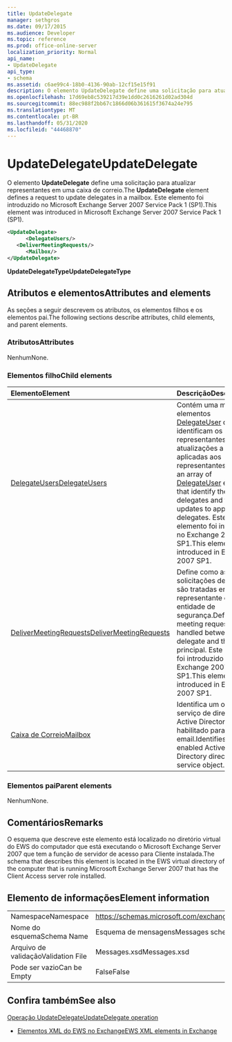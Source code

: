 ```yaml
---
title: UpdateDelegate
manager: sethgros
ms.date: 09/17/2015
ms.audience: Developer
ms.topic: reference
ms.prod: office-online-server
localization_priority: Normal
api_name:
- UpdateDelegate
api_type:
- schema
ms.assetid: c6ae99c4-18b0-4136-90ab-12cf15e15f91
description: O elemento UpdateDelegate define uma solicitação para atualizar representantes em uma caixa de correio. Este elemento foi introduzido no Microsoft Exchange Server 2007 Service Pack 1 (SP1).
ms.openlocfilehash: 17d69eb8c539217d39e1dd0c2616261d02ad304d
ms.sourcegitcommit: 88ec988f2bb67c1866d06b361615f3674a24e795
ms.translationtype: MT
ms.contentlocale: pt-BR
ms.lasthandoff: 05/31/2020
ms.locfileid: "44468870"
---
```

# <a name="updatedelegate"></a><span data-ttu-id="167b6-104">UpdateDelegate</span><span class="sxs-lookup"><span data-stu-id="167b6-104">UpdateDelegate</span></span>

<span data-ttu-id="167b6-105">O elemento **UpdateDelegate** define uma solicitação para atualizar representantes em uma caixa de correio.</span><span class="sxs-lookup"><span data-stu-id="167b6-105">The **UpdateDelegate** element defines a request to update delegates in a mailbox.</span></span> <span data-ttu-id="167b6-106">Este elemento foi introduzido no Microsoft Exchange Server 2007 Service Pack 1 (SP1).</span><span class="sxs-lookup"><span data-stu-id="167b6-106">This element was introduced in Microsoft Exchange Server 2007 Service Pack 1 (SP1).</span></span> 
  
```xml
<UpdateDelegate>
      <DelegateUsers/>
   <DeliverMeetingRequests/>
      <Mailbox/>
</UpdateDelegate>
```

 <span data-ttu-id="167b6-107">**UpdateDelegateType**</span><span class="sxs-lookup"><span data-stu-id="167b6-107">**UpdateDelegateType**</span></span>
## <a name="attributes-and-elements"></a><span data-ttu-id="167b6-108">Atributos e elementos</span><span class="sxs-lookup"><span data-stu-id="167b6-108">Attributes and elements</span></span>

<span data-ttu-id="167b6-109">As seções a seguir descrevem os atributos, os elementos filhos e os elementos pai.</span><span class="sxs-lookup"><span data-stu-id="167b6-109">The following sections describe attributes, child elements, and parent elements.</span></span>
  
### <a name="attributes"></a><span data-ttu-id="167b6-110">Atributos</span><span class="sxs-lookup"><span data-stu-id="167b6-110">Attributes</span></span>

<span data-ttu-id="167b6-111">Nenhum</span><span class="sxs-lookup"><span data-stu-id="167b6-111">None.</span></span>
  
### <a name="child-elements"></a><span data-ttu-id="167b6-112">Elementos filho</span><span class="sxs-lookup"><span data-stu-id="167b6-112">Child elements</span></span>

|<span data-ttu-id="167b6-113">**Elemento**</span><span class="sxs-lookup"><span data-stu-id="167b6-113">**Element**</span></span>|<span data-ttu-id="167b6-114">**Descrição**</span><span class="sxs-lookup"><span data-stu-id="167b6-114">**Description**</span></span>|
|:-----|:-----|
|[<span data-ttu-id="167b6-115">DelegateUsers</span><span class="sxs-lookup"><span data-stu-id="167b6-115">DelegateUsers</span></span>](delegateusers.md) <br/> |<span data-ttu-id="167b6-116">Contém uma matriz de elementos [DelegateUser](delegateuser.md) que identificam os representantes e as atualizações a serem aplicadas aos representantes.</span><span class="sxs-lookup"><span data-stu-id="167b6-116">Contains an array of [DelegateUser](delegateuser.md) elements that identify the delegates and the updates to apply to the delegates.</span></span> <span data-ttu-id="167b6-117">Este elemento foi introduzido no Exchange 2007 SP1.</span><span class="sxs-lookup"><span data-stu-id="167b6-117">This element was introduced in Exchange 2007 SP1.</span></span>  <br/> |
|[<span data-ttu-id="167b6-118">DeliverMeetingRequests</span><span class="sxs-lookup"><span data-stu-id="167b6-118">DeliverMeetingRequests</span></span>](delivermeetingrequests.md) <br/> |<span data-ttu-id="167b6-119">Define como as solicitações de reunião são tratadas entre o representante e a entidade de segurança.</span><span class="sxs-lookup"><span data-stu-id="167b6-119">Defines how meeting requests are handled between the delegate and the principal.</span></span> <span data-ttu-id="167b6-120">Este elemento foi introduzido no Exchange 2007 SP1.</span><span class="sxs-lookup"><span data-stu-id="167b6-120">This element was introduced in Exchange 2007 SP1.</span></span>  <br/> |
|[<span data-ttu-id="167b6-121">Caixa de Correio</span><span class="sxs-lookup"><span data-stu-id="167b6-121">Mailbox</span></span>](mailbox.md) <br/> |<span data-ttu-id="167b6-122">Identifica um objeto de serviço de diretório do Active Directory habilitado para email.</span><span class="sxs-lookup"><span data-stu-id="167b6-122">Identifies a mail-enabled Active Directory directory service object.</span></span>  <br/> |
   
### <a name="parent-elements"></a><span data-ttu-id="167b6-123">Elementos pai</span><span class="sxs-lookup"><span data-stu-id="167b6-123">Parent elements</span></span>

<span data-ttu-id="167b6-124">Nenhum</span><span class="sxs-lookup"><span data-stu-id="167b6-124">None.</span></span>
  
## <a name="remarks"></a><span data-ttu-id="167b6-125">Comentários</span><span class="sxs-lookup"><span data-stu-id="167b6-125">Remarks</span></span>

<span data-ttu-id="167b6-126">O esquema que descreve este elemento está localizado no diretório virtual do EWS do computador que está executando o Microsoft Exchange Server 2007 que tem a função de servidor de acesso para Cliente instalada.</span><span class="sxs-lookup"><span data-stu-id="167b6-126">The schema that describes this element is located in the EWS virtual directory of the computer that is running Microsoft Exchange Server 2007 that has the Client Access server role installed.</span></span>
  
## <a name="element-information"></a><span data-ttu-id="167b6-127">Elemento de informações</span><span class="sxs-lookup"><span data-stu-id="167b6-127">Element information</span></span>

|||
|:-----|:-----|
|<span data-ttu-id="167b6-128">Namespace</span><span class="sxs-lookup"><span data-stu-id="167b6-128">Namespace</span></span>  <br/> |https://schemas.microsoft.com/exchange/services/2006/messages  <br/> |
|<span data-ttu-id="167b6-129">Nome do esquema</span><span class="sxs-lookup"><span data-stu-id="167b6-129">Schema Name</span></span>  <br/> |<span data-ttu-id="167b6-130">Esquema de mensagens</span><span class="sxs-lookup"><span data-stu-id="167b6-130">Messages schema</span></span>  <br/> |
|<span data-ttu-id="167b6-131">Arquivo de validação</span><span class="sxs-lookup"><span data-stu-id="167b6-131">Validation File</span></span>  <br/> |<span data-ttu-id="167b6-132">Messages.xsd</span><span class="sxs-lookup"><span data-stu-id="167b6-132">Messages.xsd</span></span>  <br/> |
|<span data-ttu-id="167b6-133">Pode ser vazio</span><span class="sxs-lookup"><span data-stu-id="167b6-133">Can be Empty</span></span>  <br/> |<span data-ttu-id="167b6-134">False</span><span class="sxs-lookup"><span data-stu-id="167b6-134">False</span></span>  <br/> |
   
## <a name="see-also"></a><span data-ttu-id="167b6-135">Confira também</span><span class="sxs-lookup"><span data-stu-id="167b6-135">See also</span></span>



[<span data-ttu-id="167b6-136">Operação UpdateDelegate</span><span class="sxs-lookup"><span data-stu-id="167b6-136">UpdateDelegate operation</span></span>](updatedelegate-operation.md)


- [<span data-ttu-id="167b6-137">Elementos XML do EWS no Exchange</span><span class="sxs-lookup"><span data-stu-id="167b6-137">EWS XML elements in Exchange</span></span>](ews-xml-elements-in-exchange.md)

